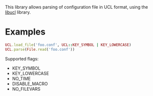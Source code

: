 This library allows parsing of configuration file in UCL format,
using the [libucl][1] library.


Examples
========

~~~ruby
UCL.load_file('foo.conf', UCL::KEY_SYMBOL | KEY_LOWERCASE)
UCL.parse(File.read('foo.conf'))
~~~

Supported flags:
* KEY_SYMBOL
* KEY_LOWERCASE
* NO_TIME
* DISABLE_MACRO
* NO_FILEVARS


[1]: https://github.com/vstakhov/libucl


